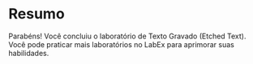 # Resumo

Parabéns! Você concluiu o laboratório de Texto Gravado (Etched Text). Você pode praticar mais laboratórios no LabEx para aprimorar suas habilidades.
